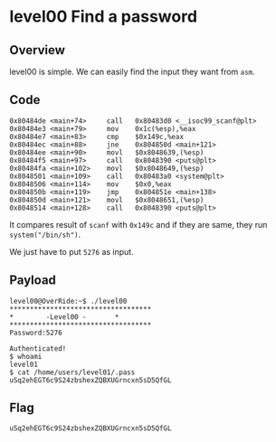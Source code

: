 # level00 Find a password

## Overview
level00 is simple. We can easily find the input they want from `asm`.

## Code
```
0x80484de <main+74>     call   0x80483d0 <__isoc99_scanf@plt>
0x80484e3 <main+79>     mov    0x1c(%esp),%eax
0x80484e7 <main+83>     cmp    $0x149c,%eax
0x80484ec <main+88>     jne    0x804850d <main+121>
0x80484ee <main+90>     movl   $0x8048639,(%esp)
0x80484f5 <main+97>     call   0x8048390 <puts@plt>
0x80484fa <main+102>    movl   $0x8048649,(%esp)
0x8048501 <main+109>    call   0x80483a0 <system@plt>
0x8048506 <main+114>    mov    $0x0,%eax
0x804850b <main+119>    jmp    0x804851e <main+138>
0x804850d <main+121>    movl   $0x8048651,(%esp)
0x8048514 <main+128>    call   0x8048390 <puts@plt>
```
It compares result of `scanf` with `0x149c` and if they are same, they run `system("/bin/sh")`.

We just have to put `5276` as input. 

## Payload
```
level00@OverRide:~$ ./level00
***********************************
* 	     -Level00 -		  *
***********************************
Password:5276

Authenticated!
$ whoami
level01
$ cat /home/users/level01/.pass
uSq2ehEGT6c9S24zbshexZQBXUGrncxn5sD5QfGL
```

## Flag
```
uSq2ehEGT6c9S24zbshexZQBXUGrncxn5sD5QfGL
```